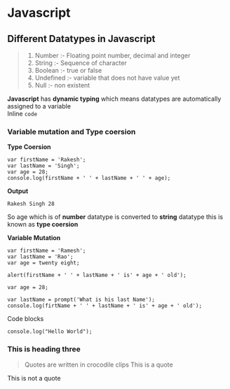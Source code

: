 # Javascript

## Different Datatypes in Javascript

> 1. Number :- Floating point number, decimal and integer  
> 2. String :- Sequence of character  
> 3. Boolean :- true or false  
> 4. Undefined :- variable that does not have value yet  
> 5. Null :- non existent  

__Javascript__ has __dynamic typing__ which means datatypes are automatically assigned to a variable  
Inline `code`  
  
### Variable mutation and Type coersion 

__Type Coersion__  
```
var firstName = 'Rakesh';
var lastName = 'Singh';
var age = 28;
console.log(firstName + ' ' + lastName + ' ' + age);
```    
__Output__
```
Rakesh Singh 28  
```  

So age which is of __number__ datatype is converted to __string__ datatype this is known as __type coersion__  

__Variable Mutation__
```
var firstName = 'Ramesh';
var lastName = 'Rao';
var age = twenty eight;

alert(firstName + ' ' + lastName + ' is' + age + ' old');

var age = 28;

var lastName = prompt('What is his last Name');
console.log(firtName + ' ' + lastName + ' is' + age + ' old');
```  

Code blocks
```
console.log("Hello World");

```

### This is heading three

> Quotes are written in crocodile clips
> This is a quote

This is not a quote

